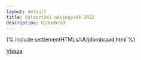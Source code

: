 ```yaml
---
layout: default
title: Választási névjegyzék 2022
description: Újdombrád
---
```


{% include settlementHTMLs/UUjdombraad.html %}

[Vissza](./)
